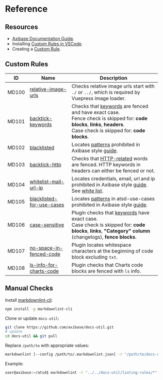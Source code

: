 # Reference

## Resources

* [Axibase Documentation Guide](../guide.md).
* Installing [Custom Rules in VSCode](./vscode-rule-installation-guide.md).
* Creating a [Custom Rule](./CONTRIBUTING.md).

## Custom Rules

|ID | Name| Description|
|---|---|---|
|MD100|[relative-image-urls](./../linting-rules/relative-image-urls.js)| Checks relative image urls start with `./` or `../`, which is required by Vuepress image loader.|
|MD101|[backtick-keywords](./../linting-rules/backtick-keywords.js)|Checks that [keywords](./../linting-rules/backtick-keywords.js#L29) are fenced and have exact case.<br>Fence check is skipped for: **code blocks**, **links**, **headers**. <br>Case check is skipped for: **code blocks**.|
|MD102|[blacklisted](./../linting-rules/blacklisted.js)|Locates [patterns](./../common/Blacklist.js) prohibited in Axibase style [guide](../guide.md).|
|MD103|[backtick-http](./../linting-rules/backtick-http.js)|Checks that [HTTP-related](./../linting-rules/backtick-http.js#L23) words are fenced. HTTP keywords in headers can either be fenced or not.|
|MD104|[whitelist-mail-url-ip](./../linting-rules/whitelist-mail-url-ip.js)|Locates credentials, email, url and ip prohibited in Axibase style [guide](../guide.md#example-names). See [white list](./../linting-rules/whitelist-mail-url-ip.js#L22).|
|MD105|[blacklisted-for-use-cases](./../linting-rules/blacklisted-for-use-cases.js)|Locates [patterns](./../common/Blacklist.js) in atsd-use-cases prohibited in Axibase style [guide](../guide.md).|
|MD106|[case-sensitive](./../linting-rules/case-sensitive.js)|Plugin checks that [keywords](./../linting-rules/case-sensitive.js#L25) have exact case. <br>Case check is skipped for: **code blocks**, **links**, **"Category" column** (changelogs), **fence blocks**.|
|MD107|[no-space-in-fenced-code](./../linting-rules/no-space-in-fenced-code.js)|Plugin locates whitespace characters at the beginning of code block excluding `txt`.|
|MD108|[ls-info-for-charts-code](./../linting-rules/ls-info-for-charts-code.js)|Plugin checks that Charts code blocks are fenced with `ls` info.|

## Manual Checks

Install [markdownlint-cli](https://github.com/igorshubovych/markdownlint-cli#markdownlint-cli--):

```bash
npm install -g markdownlint-cli
```

Clone or update `docs-util`:

```bash
git clone https://github.com/axibase/docs-util.git
# update
cd docs-util && git pull
```

Replace `/path/to` with appropriate values:

```bash
markdownlint [--config /path/to/.markdownlint.json] -r "/path/to/docs-util/linting-rules/*" /path/to/checked_docs
```

Example:

```bash
user@axibase:~/atsd$ markdownlint -r "../../docs-util/linting-rules/*" .
```
